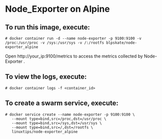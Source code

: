 # Node_Exporter on Alpine 

## To run this image, execute:
```
# docker container run -d --name node-exporter -p 9100:9100 -v /proc:/usr/proc -v /sys:/usr/sys -v /:/rootfs blpskate/node-exporter_alpine
```

Open http://your_ip:9100/metrics to access the metrics collected by Node-Exporter .

## To view the logs, execute:
```
# docker container logs -f <container_id>
```

## To create a swarm service, execute:
```
# docker service create --name node-exporter -p 9100:9100 \
   --mount type=bind,src=/proc,dst=/usr/proc \
   --mount type=bind,src=/sys,dst=/usr/sys \
   --mount type=bind,src=/,dst=/rootfs \
   linuxtips/node-exporter_alpine
```

